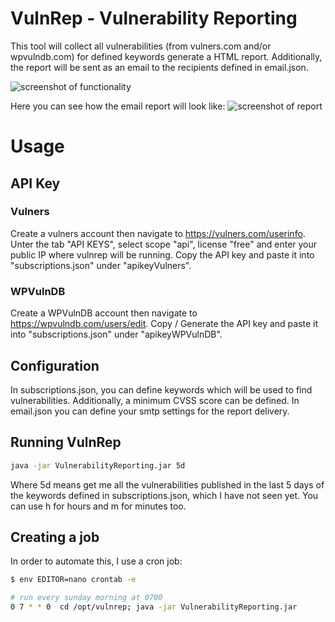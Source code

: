 # VulnRep - Vulnerability Reporting
This tool will collect all vulnerabilities (from vulners.com and/or wpvulndb.com) for defined keywords generate a HTML report.
Additionally, the report will be sent as an email to the recipients defined in email.json.

![screenshot of functionality](https://i.imgur.com/7f9JGhz.png)

Here you can see how the email report will look like:
![screenshot of report](https://i.imgur.com/S2t21Zw.png)

# Usage

## API Key
### Vulners
Create a vulners account then navigate to https://vulners.com/userinfo.
Unter the tab "API KEYS", select scope "api", license "free" and enter your public IP where vulnrep will be running.
Copy the API key and paste it into "subscriptions.json" under "apikeyVulners".

### WPVulnDB
Create a WPVulnDB account then navigate to https://wpvulndb.com/users/edit.
Copy / Generate the API key and paste it into "subscriptions.json" under "apikeyWPVulnDB".

## Configuration
In subscriptions.json, you can define keywords which will be used to find vulnerabilities.
Additionally, a minimum CVSS score can be defined.
In email.json you can define your smtp settings for the report delivery.

## Running VulnRep
```sh
java -jar VulnerabilityReporting.jar 5d
```
Where 5d means get me all the vulnerabilities published in the last 5 days of the keywords defined in subscriptions.json, which I have not seen yet. You can use h for hours and m for minutes too.

## Creating a job
In order to automate this, I use a cron job:
```sh
$ env EDITOR=nano crontab -e

# run every sunday morning at 0700
0 7 * * 0  cd /opt/vulnrep; java -jar VulnerabilityReporting.jar
```
